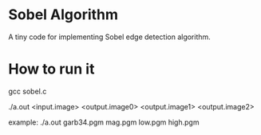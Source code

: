 # Sobel Algorithm
 A tiny code for implementing Sobel edge detection algorithm.


# How to run it
 gcc sobel.c

 ./a.out <input.image> <output.image0> <output.image1> <output.image2>

 example: ./a.out garb34.pgm mag.pgm low.pgm high.pgm
 